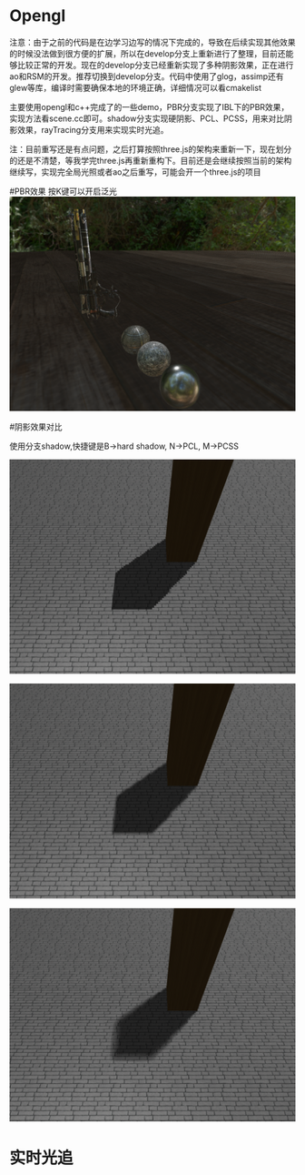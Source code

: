 # Opengl

注意：由于之前的代码是在边学习边写的情况下完成的，导致在后续实现其他效果的时候没法做到很方便的扩展，所以在develop分支上重新进行了整理，目前还能够比较正常的开发。现在的develop分支已经重新实现了多种阴影效果，正在进行ao和RSM的开发。推荐切换到develop分支。代码中使用了glog，assimp还有glew等库，编译时需要确保本地的环境正确，详细情况可以看cmakelist


主要使用opengl和c++完成了的一些demo，PBR分支实现了IBL下的PBR效果，实现方法看scene.cc即可。shadow分支实现硬阴影、PCL、PCSS，用来对比阴影效果，rayTracing分支用来实现实时光追。

注：目前重写还是有点问题，之后打算按照three.js的架构来重新一下，现在划分的还是不清楚，等我学完three.js再重新重构下。目前还是会继续按照当前的架构继续写，实现完全局光照或者ao之后重写，可能会开一个three.js的项目

#PBR效果
按K键可以开启泛光
![image](https://github.com/wowanttoplay/Opengl/blob/master/README.assets/%E6%88%AA%E5%B1%8F2021-10-10%20%E4%B8%8A%E5%8D%8812.59.56.png)

#阴影效果对比

使用分支shadow,快捷键是B->hard shadow, N->PCL, M->PCSS

![image](https://github.com/wowanttoplay/Opengl/blob/master/README.assets/%E6%88%AA%E5%B1%8F2021-10-10%20%E4%B8%8A%E5%8D%8812.32.20.png)

![image](https://github.com/wowanttoplay/Opengl/blob/master/README.assets/%E6%88%AA%E5%B1%8F2021-10-10%20%E4%B8%8A%E5%8D%8812.32.29.png)

![image](https://github.com/wowanttoplay/Opengl/blob/master/README.assets/%E6%88%AA%E5%B1%8F2021-10-10%20%E4%B8%8A%E5%8D%8812.32.38.png)

# 实时光追

